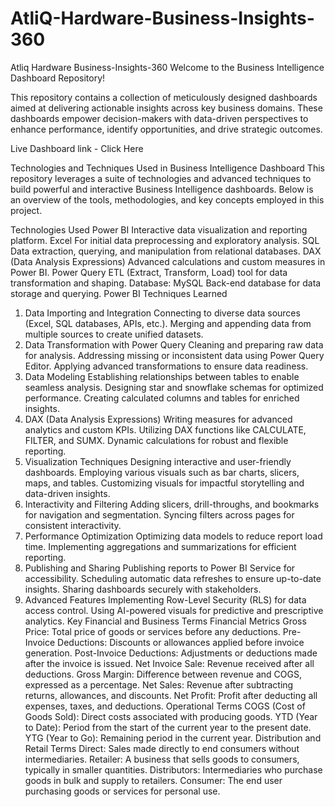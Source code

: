 # AtliQ-Hardware-Business-Insights-360
Atliq Hardware Business-Insights-360
Welcome to the Business Intelligence Dashboard Repository!

This repository contains a collection of meticulously designed dashboards aimed at delivering actionable insights across key business domains. These dashboards empower decision-makers with data-driven perspectives to enhance performance, identify opportunities, and drive strategic outcomes.

Live Dashboard link - Click Here

Technologies and Techniques Used in Business Intelligence Dashboard
This repository leverages a suite of technologies and advanced techniques to build powerful and interactive Business Intelligence dashboards. Below is an overview of the tools, methodologies, and key concepts employed in this project.

Technologies Used
Power BI
Interactive data visualization and reporting platform.
Excel
For initial data preprocessing and exploratory analysis.
SQL
Data extraction, querying, and manipulation from relational databases.
DAX (Data Analysis Expressions)
Advanced calculations and custom measures in Power BI.
Power Query
ETL (Extract, Transform, Load) tool for data transformation and shaping.
Database: MySQL
Back-end database for data storage and querying.
Power BI Techniques Learned
1. Data Importing and Integration
Connecting to diverse data sources (Excel, SQL databases, APIs, etc.).
Merging and appending data from multiple sources to create unified datasets.
2. Data Transformation with Power Query
Cleaning and preparing raw data for analysis.
Addressing missing or inconsistent data using Power Query Editor.
Applying advanced transformations to ensure data readiness.
3. Data Modeling
Establishing relationships between tables to enable seamless analysis.
Designing star and snowflake schemas for optimized performance.
Creating calculated columns and tables for enriched insights.
4. DAX (Data Analysis Expressions)
Writing measures for advanced analytics and custom KPIs.
Utilizing DAX functions like CALCULATE, FILTER, and SUMX.
Dynamic calculations for robust and flexible reporting.
5. Visualization Techniques
Designing interactive and user-friendly dashboards.
Employing various visuals such as bar charts, slicers, maps, and tables.
Customizing visuals for impactful storytelling and data-driven insights.
6. Interactivity and Filtering
Adding slicers, drill-throughs, and bookmarks for navigation and segmentation.
Syncing filters across pages for consistent interactivity.
7. Performance Optimization
Optimizing data models to reduce report load time.
Implementing aggregations and summarizations for efficient reporting.
8. Publishing and Sharing
Publishing reports to Power BI Service for accessibility.
Scheduling automatic data refreshes to ensure up-to-date insights.
Sharing dashboards securely with stakeholders.
9. Advanced Features
Implementing Row-Level Security (RLS) for data access control.
Using AI-powered visuals for predictive and prescriptive analytics.
Key Financial and Business Terms
Financial Metrics
Gross Price: Total price of goods or services before any deductions.
Pre-Invoice Deductions: Discounts or allowances applied before invoice generation.
Post-Invoice Deductions: Adjustments or deductions made after the invoice is issued.
Net Invoice Sale: Revenue received after all deductions.
Gross Margin: Difference between revenue and COGS, expressed as a percentage.
Net Sales: Revenue after subtracting returns, allowances, and discounts.
Net Profit: Profit after deducting all expenses, taxes, and deductions.
Operational Terms
COGS (Cost of Goods Sold): Direct costs associated with producing goods.
YTD (Year to Date): Period from the start of the current year to the present date.
YTG (Year to Go): Remaining period in the current year.
Distribution and Retail Terms
Direct: Sales made directly to end consumers without intermediaries.
Retailer: A business that sells goods to consumers, typically in smaller quantities.
Distributors: Intermediaries who purchase goods in bulk and supply to retailers.
Consumer: The end user purchasing goods or services for personal use.
